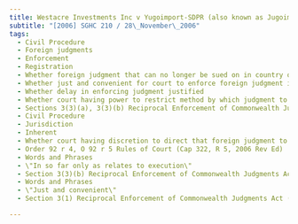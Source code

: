 ```yaml
---
title: Westacre Investments Inc v Yugoimport-SDPR (also known as Jugoimport-SDPR) 
subtitle: "[2006] SGHC 210 / 28\_November\_2006"
tags:
  - Civil Procedure
  - Foreign judgments
  - Enforcement
  - Registration
  - Whether foreign judgment that can no longer be sued on in country of origin may be registered in Singapore
  - Whether just and convenient for court to enforce foreign judgment in Singapore
  - Whether delay in enforcing judgment justified
  - Whether court having power to restrict method by which judgment to be registered may be enforced
  - Sections 3(3)(a), 3(3)(b) Reciprocal Enforcement of Commonwealth Judgments Act (Cap 264, 1985 Rev Ed)
  - Civil Procedure
  - Jurisdiction
  - Inherent
  - Whether court having discretion to direct that foreign judgment to be registered may only be enforced by certain method
  - Order 92 r 4, O 92 r 5 Rules of Court (Cap 322, R 5, 2006 Rev Ed)
  - Words and Phrases
  - \"In so far only as relates to execution\"
  - Section 3(3)(b) Reciprocal Enforcement of Commonwealth Judgments Act (Cap 264, 1985 Rev Ed)
  - Words and Phrases
  - \"Just and convenient\"
  - Section 3(1) Reciprocal Enforcement of Commonwealth Judgments Act (Cap 264, 1985 Rev-Ed)

---
```


